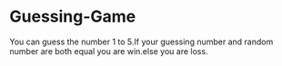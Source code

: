 # Guessing-Game
You can guess the number 1 to 5.If your guessing number and random number are both equal you are win.else you are loss.
